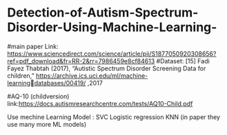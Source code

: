 # Detection-of-Autism-Spectrum-Disorder-Using-Machine-Learning-
#main paper Link: https://www.sciencedirect.com/science/article/pii/S1877050920308656?ref=pdf_download&fr=RR-2&rr=7986459e8cf84613
#Dataset: [15] Fadi Fayez Thabtah (2017), “Autistic Spectrum Disorder Screening Data for children,” https://archive.ics.uci.edu/ml/machine-learningdatabases/00419/ ,2017

#AQ-10 (childversion) link:https://docs.autismresearchcentre.com/tests/AQ10-Child.pdf

Use mechine Learning Model :
SVC
Logistic regression
KNN
(in paper they use many more ML models)
